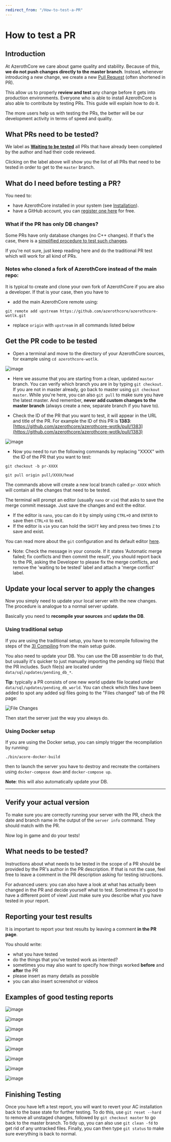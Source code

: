 ```yaml
---
redirect_from: "/How-to-test-a-PR"
---
```


# How to test a PR

## Introduction

At AzerothCore we care about game quality and stability. Because of this, **we do not push changes directly to the master branch**. Instead, whenever introducing a new change, we create a new [Pull Request](https://help.github.com/articles/about-pull-requests/) (often shortened in PR).

This allow us to properly **review and test** any change before it gets into production environments. Everyone who is able to install AzerothCore is also able to contribute by testing PRs. This guide will explain how to do it.

The more users help us with testing the PRs, the better will be our development activity in terms of speed and quality.

## What PRs need to be tested?

We label as [**Waiting to be tested**](https://github.com/azerothcore/azerothcore-wotlk/pulls?q=is%3Apr+is%3Aopen+label%3A%22Waiting+to+be+tested%22) all PRs that have already been completed by the author and had their code reviewed.

Clicking on the label above will show you the list of all PRs that need to be tested in order to get to the `master` branch.

## What do I need before testing a PR?

You need to:

- have AzerothCore installed in your system (see [Installation](https://www.azerothcore.org/wiki/Installation)).
- have a GitHub account, you can [register one here](https://github.com/join) for free.

### What if the PR has only DB changes?

Some PRs have only database changes (no C++ changes). If that's the case, there is a [simplified procedure to test such changes](How-to-test-DB-only-changes).

If you're not sure, just keep reading here and do the traditional PR test which will work for all kind of PRs.

### Notes who cloned a fork of AzerothCore instead of the main repo:

It is typical to create and clone your own fork of AzerothCore if you are also a developer.
If that is your case, then you have to 

- add the main AzerothCore remote using:
```
git remote add upstream https://github.com/azerothcore/azerothcore-wotlk.git
```
- replace `origin` with `upstream` in all commands listed below

## Get the PR code to be tested

- Open a terminal and move to the directory of your AzerothCore sources, for example using `cd azerothcore-wotlk`.

![image](https://user-images.githubusercontent.com/75517/52176403-b6708480-27b2-11e9-93b0-9f3d3232e817.png)

- Here we assume that you are starting from a clean, updated `master` branch. You can verify which branch you are in by typing `git checkout`. If you are not in master already, go back to master using `git checkout master`. While you're here, you can also `git pull` to make sure you have the latest master. And remember, **never add custom changes to the master branch** (always create a new, separate branch if you have to).

- Check the ID of the PR that you want to test, it will appear in the URL and title of the PR. For example the ID of this PR is **1383**:  [https://github.com/azerothcore/azerothcore-wotlk/pull/1383](https://github.com/azerothcore/azerothcore-wotlk/pull/1383)

![image](https://user-images.githubusercontent.com/75517/52176395-9ccf3d00-27b2-11e9-9600-64206e7b33bc.png)

- Now you need to run the following commands by replacing "XXXX" with the ID of the PR that you want to test:

```git checkout -b pr-XXXX```

```git pull origin pull/XXXX/head```

The commands above will create a new local branch called `pr-XXXX` which will contain all the changes that need to be tested.

The terminal will prompt an editor (usually `nano` or `vim`) that asks to save the merge commit message. Just save the changes and exit the editor. 

- If the editor is `nano`, you can do it by simply using `CTRL+O` and `ENTER` to save then `CTRL+X` to exit.
- If the editor is `vim` you can hold the `SHIFT` key and press two times `Z` to save and exist.

You can read more about the `git` configuration and its default editor [here](http://web.mit.edu/6.005/www/fa14/tutorial/git/config.html).

- Note: Check the message in your console. If it states 'Automatic merge failed; fix conflicts and then commit the result', you should report back to the PR, asking the Developer to please fix the merge conflicts, and remove the 'waiting to be tested' label and attach a 'merge conflict' label.


## Update your local server to apply the changes

Now you simply need to update your local server with the new changes. The procedure is analogue to a normal server update.

Basically you need to **recompile your sources** and **update the DB**.

### Using traditional setup

If you are using the traditional setup, you have to recompile following the steps of the [3) Compiling](Installation#3-compiling) from the main setup guide.

You also need to update your DB. You can use the DB assembler to do that, but usually it's quicker to just manually importing the pending sql file(s) that the PR includes. Such file(s) are located under `data/sql/updates/pending_db_*`.

**Tip**: typically a PR consists of one new world update file located under `data/sql/updates/pending_db_world`. You can check which files have been added to spot any added sql files going to the "Files changed" tab of the PR page:

![File Changes](https://user-images.githubusercontent.com/75517/52176720-ea4da900-27b6-11e9-8459-d58adf7fd50c.png)

Then start the server just the way you always do.

### Using Docker setup

If you are using the Docker setup, you can simply trigger the recompilation by running:

```./bin/acore-docker-build```

then to launch the server you have to destroy and recreate the containers using `docker-compose down` and `docker-compose up`.

**Note**: this will also automatically update your DB.

-----

## Verify your actual version

To make sure you are correctly running your server with the PR, check the date and branch name in the output of the `server info` command. They should match with the PR.

Now log in game and do your tests!

## What needs to be tested?

Instructions about what needs to be tested in the scope of a PR should be provided by the PR's author in the PR description. If that is not the case, feel free to leave a comment in the PR description asking for testing istructions.

For advanced users: you can also have a look at what has actually been changed in the PR and decide yourself what to test. Sometimes it's good to have a different point of view! Just make sure you describe what you have tested in your report.

## Reporting your test results

It is important to report your test results by leaving a comment **in the PR page**.

You should write:

- what you have tested
- do the things that you've tested work as intented?
- sometimes you may also want to specify how things worked **before** and **after** the PR
- please insert as many details as possible
- you can also insert screenshot or videos

## Examples of good testing reports

![image](https://user-images.githubusercontent.com/75517/52176856-1702c000-27b9-11e9-9030-48fe01669247.png)

![image](https://user-images.githubusercontent.com/75517/52176862-3bf73300-27b9-11e9-8852-51624d882ccd.png)

![image](https://user-images.githubusercontent.com/75517/52176828-980d8780-27b8-11e9-9fcc-071d64176022.png)

![image](https://user-images.githubusercontent.com/75517/52176837-becbbe00-27b8-11e9-9b42-94a9521b6647.png)

![image](https://user-images.githubusercontent.com/75517/52176842-cee39d80-27b8-11e9-97e6-25f272a346bd.png)

![image](https://user-images.githubusercontent.com/75517/52176846-ea4ea880-27b8-11e9-9497-919cec1e22ff.png)

![image](https://user-images.githubusercontent.com/75517/52176849-02262c80-27b9-11e9-927f-687dcc43cb26.png)

![image](https://user-images.githubusercontent.com/75517/52176867-44e80480-27b9-11e9-9f43-070e4edcb77d.png)

## Finishing Testing

Once you have left a test report, you will want to revert your AC installation back to the base state for further testing. To do this, use `git reset --hard` to remove all unstaged changes, followed by `git checkout master` to go back to the master branch. To tidy up, you can also use `git clean -fd` to get rid of any untracked files. Finally, you can then type `git status` to make sure everything is back to normal.

